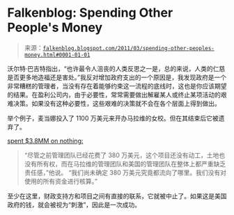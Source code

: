 <!--yml

category: 未分类

日期：2024 年 5 月 12 日 21:04:41

-->

# Falkenblog: Spending Other People's Money

> 来源：[`falkenblog.blogspot.com/2011/03/spending-other-peoples-money.html#0001-01-01`](http://falkenblog.blogspot.com/2011/03/spending-other-peoples-money.html#0001-01-01)

沃尔特·巴吉特指出，“也许最令人沮丧的人类反思之一是，总的来说，人类的仁慈是否更多地造福还是害处。”我反对增加政府支出的一个原因是，我发现政府是一个非常糟糕的管理者，当没有存在着能够约束这一流程的底线时，这也是你应该期望的结果。在盈利公司内，由于必要性，常常需要做出解雇某人或终止某项活动的艰难决策。如果没有这种必要性，这些艰难的决策就不会在各个层面上得到做出。

举个例子，麦当娜投入了 1100 万美元来开办马拉维的女校。但在其结束后它被遗弃了。

[spent $3.8MM on nothing:](http://www.nytimes.com/2011/03/25/us/25madonna.html?_r=1&hp)

> “尽管之前管理团队已经花费了 380 万美元，这个项目还没有动工，土地也没有所有权，而在马拉维的管理团队和美国的管理团队在整体上都严重缺乏责任感，”他说。 “我们尚未确定 380 万美元究竟都流向了哪里。我们没有对使用的所有资金进行核算。”

至少在这里，财政支持方和项目之间有直接的联系，它就被中止了。如果这是美国政府的钱，就会被视为“刺激”，因此是一次成功。
